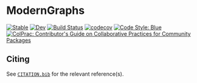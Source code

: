 # ModernGraphs

[![Stable](https://img.shields.io/badge/docs-stable-blue.svg)](https://Humans-of-Julia.github.io/ModernGraphs.jl/stable)
[![Dev](https://img.shields.io/badge/docs-dev-blue.svg)](https://Humans-of-Julia.github.io/ModernGraphs.jl/dev)
[![Build Status](https://github.com/Humans-of-Julia/ModernGraphs.jl/workflows/CI/badge.svg)](https://github.com/Humans-of-Julia/ModernGraphs.jl/actions)
[![codecov](https://codecov.io/gh/Humans-of-Julia/ModernGraphs.jl/branch/main/graph/badge.svg?token=wnGCTI7iy5)](https://codecov.io/gh/Humans-of-Julia/ModernGraphs.jl)
[![Code Style: Blue](https://img.shields.io/badge/code%20style-blue-4495d1.svg)](https://github.com/invenia/BlueStyle)
[![ColPrac: Contributor's Guide on Collaborative Practices for Community Packages](https://img.shields.io/badge/ColPrac-Contributor's%20Guide-blueviolet)](https://github.com/SciML/ColPrac)

## Citing

See [`CITATION.bib`](CITATION.bib) for the relevant reference(s).
